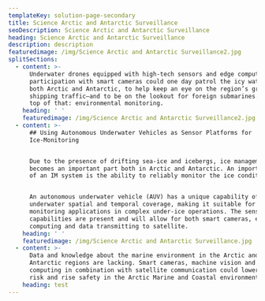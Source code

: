 ```yaml
---
templateKey: solution-page-secondary
title: Science Arctic and Antarctic Surveillance
seoDescription: Science Arctic and Antarctic Surveillance
heading: Science Arctic and Antarctic Surveillance
description: description
featuredimage: /img/Science Arctic and Antarctic Surveillance2.jpg
splitSections:
  - content: >-
      Underwater drones equipped with high-tech sensors and edge computing in
      participation with smart cameras could one day patrol the icy waters of
      both Arctic and Antarctic, to help keep an eye on the region’s growing
      shipping traffic—and to be on the lookout for foreign submarines. And on
      top of that: environmental monitoring.
    heading: ' '
    featuredimage: /img/Science Arctic and Antarctic Surveillance2.jpg
  - content: >-
      ## Using Autonomous Underwater Vehicles as Sensor Platforms for
      Ice-Monitoring


      Due to the presence of drifting sea-ice and icebergs, ice management (IM)
      becomes an important part both in Arctic and Antarctic. An important part
      of an IM system is the ability to reliably monitor the ice conditions.


      An autonomous underwater vehicle (AUV) has a unique capability of high
      underwater spatial and temporal coverage, making it suitable for
      monitoring applications in complex under-ice operations. The sensor
      capabilities are present and will allow for both smart cameras, edge
      computing and data transmitting to satellite.
    heading: ' '
    featuredimage: /img/Science Arctic and Antarctic Surveillance.jpg
  - content: >-
      Data and knowledge about the marine environment in the Arctic and
      Antarctic regions are lacking. Smart cameras, machine vision and edge
      computing in combination with satellite communication could lowering the
      risk and rise safety in the Arctic Marine and Coastal environment.
    heading: test
---
```


